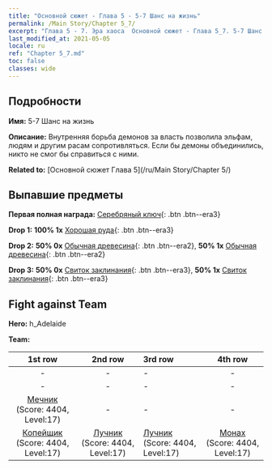 ```yaml
---
title: "Основной сюжет - Глава 5 - 5-7 Шанс на жизнь"
permalink: /Main Story/Chapter 5_7/
excerpt: "Глава 5 - 7. Эра хаоса  Основной сюжет - Глава 5_7. 5-7 Шанс на жизнь"
last_modified_at: 2021-05-05
locale: ru
ref: "Chapter 5_7.md"
toc: false
classes: wide
---
```


## Подробности

 **Имя:** 5-7 Шанс на жизнь

 **Описание:** Внутренняя борьба демонов за власть позволила эльфам, людям и другим расам сопротивляться. Если бы демоны объединились, никто не смог бы справиться с ними.

 **Related to:** [Основной сюжет Глава 5](/ru/Main Story/Chapter 5/)

## Выпавшие предметы

 **Первая полная награда:** [Серебряный ключ](/ItemsRU/con_693/){: .btn .btn--era3}

 **Drop 1:** **100% 1x** [Хорошая руда](/ItemsRU/mat_12/){: .btn .btn--era3}

 **Drop 2:** **50% 0x** [Обычная древесина](/ItemsRU/mat_7/){: .btn .btn--era2}, **50% 1x** [Обычная древесина](/ItemsRU/mat_7/){: .btn .btn--era2}

 **Drop 3:** **50% 0x** [Свиток заклинания](/ItemsRU/con_694/){: .btn .btn--era3}, **50% 1x** [Свиток заклинания](/ItemsRU/con_694/){: .btn .btn--era3}


## Fight against Team
 **Hero:** h_Adelaide

 **Team:**


  | 1st row | 2nd row | 3rd row | 4th row |
  |:----:|:----:|:----|:----:|
  | - | - | - | - |
  | - | - | - | - |
  | [Мечник](/ru/units/Swordsman/) (Score: 4404, Level:17)  | - | - | - |
  | [Копейщик](/ru/units/Pikeman/) (Score: 4404, Level:17)  | [Лучник](/ru/units/Marksman/) (Score: 4404, Level:17)  | [Лучник](/ru/units/Marksman/) (Score: 4404, Level:17)  | [Монах](/ru/units/Monk/) (Score: 4404, Level:17)  |


